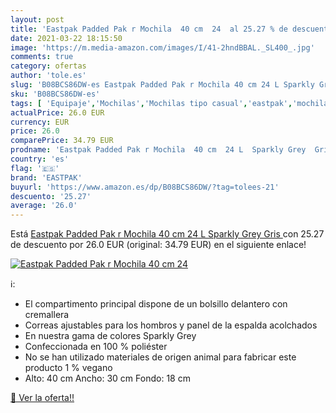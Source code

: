 ```yaml
---
layout: post
title: 'Eastpak Padded Pak r Mochila  40 cm  24  al 25.27 % de descuento'
date: 2021-03-22 18:15:50
image: 'https://m.media-amazon.com/images/I/41-2hndBBAL._SL400_.jpg'
comments: true
category: ofertas
author: 'tole.es'
slug: 'B08BCS86DW-es Eastpak Padded Pak r Mochila 40 cm 24 L Sparkly Grey Gris'
sku: 'B08BCS86DW-es'
tags: [ 'Equipaje','Mochilas','Mochilas tipo casual','eastpak','mochila', ]
actualPrice: 26.0 EUR
currency: EUR
price: 26.0
comparePrice: 34.79 EUR
prodname: 'Eastpak Padded Pak r Mochila  40 cm  24 L  Sparkly Grey  Gris '
country: 'es'
flag: '🇪🇸'
brand: 'EASTPAK'
buyurl: 'https://www.amazon.es/dp/B08BCS86DW/?tag=tolees-21'
descuento: '25.27'
average: '26.0'
---
```


Está [Eastpak Padded Pak r Mochila  40 cm  24 L  Sparkly Grey  Gris ](https://www.amazon.es/dp/B08BCS86DW/?tag=tolees-21) con 25.27 de descuento por 26.0 EUR (original: 34.79 EUR) en el siguiente enlace!

[![Eastpak Padded Pak r Mochila  40 cm  24 ](https://m.media-amazon.com/images/I/41-2hndBBAL._SL400_.jpg)](https://www.amazon.es/dp/B08BCS86DW/?tag=tolees-21)

ℹ️:

- El compartimento principal dispone de un bolsillo delantero con cremallera
- Correas ajustables para los hombros y panel de la espalda acolchados
- En nuestra gama de colores Sparkly Grey
- Confeccionada en 100 % poliéster
- No se han utilizado materiales de origen animal para fabricar este producto 1 % vegano
- Alto: 40 cm Ancho: 30 cm Fondo: 18 cm

[🛒 Ver la oferta!!](https://www.amazon.es/dp/B08BCS86DW/?tag=tolees-21)
